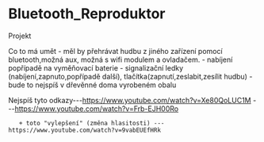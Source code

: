 # Bluetooth_Reproduktor
Projekt 

Co to má umět - měl by přehrávat hudbu z jiného zařízení pomocí bluetooth,možná aux, možná s wifi modulem a ovladačem.
              - nabíjení popřípadě na vyměňovací baterie 
              - signalizační ledky (nabíjení,zapnuto,popřípadě další), tlačítka(zapnutí,zeslabit,zesílit hudbu)
              - bude to nejspíš v dřevěnné doma vyrobeném obalu



Nejspíš tyto odkazy---https://www.youtube.com/watch?v=Xe80QoLUC1M
                   ---https://www.youtube.com/watch?v=Frb-EJH00Ro
          
       + toto "vylepšení" (změna hlasitosti) ---https://www.youtube.com/watch?v=9vabEUEfHRk
